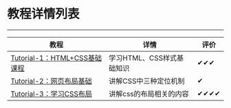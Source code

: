 # 教程详情列表
---
|教程|详情|评价|
|---|---|---|
| [Tutorial-1：HTML+CSS基础课程](https://github.com/ckinmind/WebBook/tree/master/Tutorial/Tutorial-1) | 学习HTML、CSS样式基础知识 | ✔✔✔ |
| [Tutorial-2：网页布局基础](https://github.com/ckinmind/WebBook/tree/master/Tutorial/Tutorial-2)|讲解CSS中三种定位机制|✔|
| [Tutorial-3：学习CSS布局](https://github.com/ckinmind/WebBook/tree/master/Tutorial/Tutorial-3)|讲解css的布局相关的内容|✔✔✔✔|
